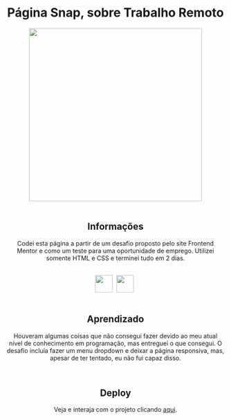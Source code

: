 <h1 align="center">Página Snap, sobre Trabalho Remoto</h1>
<div align="center">
<img height="400cm" src="https://user-images.githubusercontent.com/119365652/209045901-a18b0379-0ecd-4c7e-a81e-5d3cdef785ea.gif"/>
</div>
<br>

<h2 align="center">Informações</h2>
<p align="center">Codei esta página a partir de um desafio proposto pelo site Frontend Mentor e como um teste para uma oportunidade de emprego. Utilizei somente HTML e CSS e terminei tudo em 2 dias.</p>
<br>

<div align="center">
<img height="40cm" src="https://cdn.jsdelivr.net/gh/devicons/devicon/icons/html5/html5-original.svg"/> <img height="40cm" hspace="5" src="https://cdn.jsdelivr.net/gh/devicons/devicon/icons/css3/css3-original.svg"/>
</div>
<br>

<h2 align="center">Aprendizado</h2>
<p align="center">Houveram algumas coisas que não consegui fazer devido ao meu atual nível de conhecimento em programação, mas entreguei o que consegui. O desafio incluía fazer um menu dropdown e deixar a página responsiva, mas, apesar de ter tentado, eu não fui capaz disso.</p>
<br>

<h2 align="center">Deploy</h2>
<p align="center">Veja e interaja com o projeto clicando <a href="https://hijuliacs.github.io/snappage/">aqui</a>.</p>
